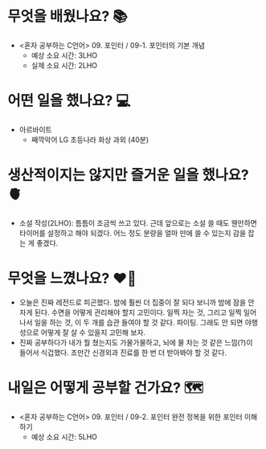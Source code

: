 # 무엇을 배웠나요? 📚
- <혼자 공부하는 C언어> 09. 포인터 / 09-1. 포인터의 기본 개념
    - 예상 소요 시간: 3LHO
    - 실제 소요 시간: 2LHO

# 어떤 일을 했나요? 💻
- 아르바이트
    - 째깍악어 LG 초등나라 화상 과외 (40분)

# 생산적이지는 않지만 즐거운 일을 했나요? 🫀
- 소설 작성(2LHO): 틈틈이 조금씩 쓰고 있다. 근데 앞으로는 소설 쓸 때도 웬만하면 타이머를 설정하고 해야 되겠다. 어느 정도 분량을 얼마 만에 쓸 수 있는지 감을 잡는 게 좋겠다.

# 무엇을 느꼈나요? ❤️‍🔥
- 오늘은 진짜 레전드로 피곤했다. 밤에 훨씬 더 집중이 잘 되다 보니까 밤에 잠을 안 자게 된다. 수면을 어떻게 관리해야 할지 고민이다. 일찍 자는 것, 그리고 일찍 일어나서 일을 하는 것, 이 두 개를 습관 들여야 할 것 같다. 파이팅. 그래도 안 되면 야행성으로 어떻게 잘 살 수 있을지 고민해 보자.
- 진짜 공부하다가 내가 뭘 쳤는지도 가물가물하고, 뇌에 물 차는 것 같은 느낌(?)이 들어서 식겁했다. 조만간 신경외과 진료를 한 번 더 받아봐야 할 것 같다.

# 내일은 어떻게 공부할 건가요? 🗺
- <혼자 공부하는 C언어> 09. 포인터 / 09-2. 포인터 완전 정복을 위한 포인터 이해하기
    - 예상 소요 시간: 5LHO